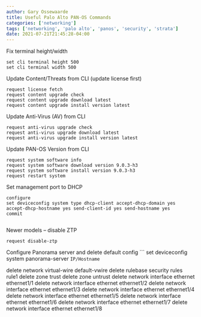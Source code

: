 ```yaml
---
author: Gary Ossewaarde
title: Useful Palo Alto PAN-OS Commands
categories: ['networking']
tags: ['networking', 'palo alto', 'panos', 'security', 'strata']
date: 2021-07-21T21:45:28-04:00
---
```


Fix terminal height/width

```
set cli terminal height 500
set cli terminal width 500
```

Update Content/Threats from CLI (update license first)

```
request license fetch 
request content upgrade check
request content upgrade download latest
request content upgrade install version latest
```

Update Anti-Virus (AV) from CLI

```
request anti-virus upgrade check 
request anti-virus upgrade download latest 
request anti-virus upgrade install version latest
```

Update PAN-OS Version from CLI

```
request system software info
request system software download version 9.0.3-h3
request system software install version 9.0.3-h3
request restart system
```

Set management port to DHCP

```
configure
set deviceconfig system type dhcp-client accept-dhcp-domain yes accept-dhcp-hostname yes send-client-id yes send-hostname yes
commit


```

Newer models – disable ZTP

```
request disable-ztp
```

Configure Panorama server and delete default config ```
set deviceconfig system panorama-server `IP/Hostname`

delete network virtual-wire default-vwire
delete rulebase security rules rule1
delete zone trust
delete zone untrust
delete network interface ethernet ethernet1/1
delete network interface ethernet ethernet1/2
delete network interface ethernet ethernet1/3
delete network interface ethernet ethernet1/4
delete network interface ethernet ethernet1/5
delete network interface ethernet ethernet1/6
delete network interface ethernet ethernet1/7
delete network interface ethernet ethernet1/8
```